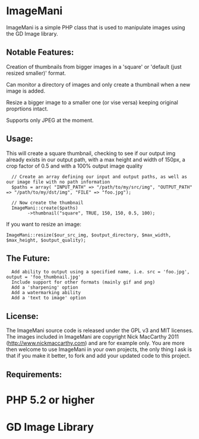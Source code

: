 ImageMani
=============

ImageMani is a simple PHP class that is used to manipulate images using the GD Image library.  

Notable Features:
------------------

Creation of thumbnails from bigger images in a 'square' or 'default (just resized smaller)' format.

Can monitor a directory of images and only create a thumbnail when a new image is added.

Resize a bigger image to a smaller one (or vise versa) keeping original proprtions intact.

Supports only JPEG at the moment.

Usage:
-------------------

This will create a square thumbnail, checking to see if our output img already exists in our output path, with a max height and width of 150px, a crop factor of 0.5 and with a 100% output image quality

      // Create an array defining our input and output paths, as well as our image file with no path information
      $paths = array( "INPUT_PATH" => "/path/to/my/src/img", "OUTPUT_PATH" => "/path/to/my/dst/img", "FILE" => "foo.jpg");

      // Now create the thumbnail 
      ImageMani::create($paths)
      		->thumbnail("square", TRUE, 150, 150, 0.5, 100);

If you want to resize an image:

	ImageMani::resize($our_src_img, $output_directory, $max_width, $max_height, $output_quality);



The Future:
-----------
      Add ability to output using a specified name, i.e. src = 'foo.jpg', output = 'foo_thumbnail.jpg'
      Include support for other formats (mainly gif and png)
      Add a 'sharpening' option
      Add a watermarking ability
      Add a 'text to image' option

License:
--------

The ImageMani source code is released under the GPL v3 and MIT licenses.  The images included in ImageMani are copyright Nick MacCarthy 2011 (http://www.nickmaccarthy.com) and are for example only.  You are more then welcome to use ImageMani in your own projects, the only thing I ask is that if you make it better, to fork and add your updated code to this project.

Requirements:
-------------------

# PHP 5.2 or higher
# GD Image Library

